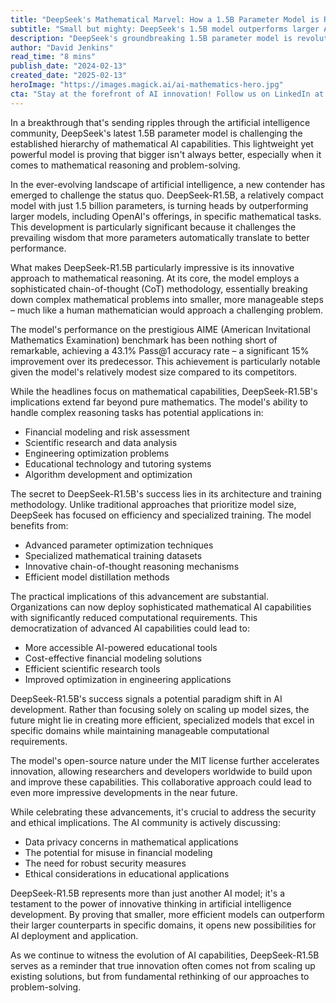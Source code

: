 ```yaml
---
title: "DeepSeek's Mathematical Marvel: How a 1.5B Parameter Model is Reshaping AI's Numerical Prowess"
subtitle: "Small but mighty: DeepSeek's 1.5B model outperforms larger AI systems in mathematics"
description: "DeepSeek's groundbreaking 1.5B parameter model is revolutionizing AI mathematics, outperforming larger models while using fewer resources. This compact powerhouse achieves remarkable accuracy in complex mathematical tasks, challenging the notion that bigger models are always better."
author: "David Jenkins"
read_time: "8 mins"
publish_date: "2024-02-13"
created_date: "2025-02-13"
heroImage: "https://images.magick.ai/ai-mathematics-hero.jpg"
cta: "Stay at the forefront of AI innovation! Follow us on LinkedIn at MagickAI for regular insights and analysis about groundbreaking developments in artificial intelligence."
---
```


In a breakthrough that's sending ripples through the artificial intelligence community, DeepSeek's latest 1.5B parameter model is challenging the established hierarchy of mathematical AI capabilities. This lightweight yet powerful model is proving that bigger isn't always better, especially when it comes to mathematical reasoning and problem-solving.

In the ever-evolving landscape of artificial intelligence, a new contender has emerged to challenge the status quo. DeepSeek-R1.5B, a relatively compact model with just 1.5 billion parameters, is turning heads by outperforming larger models, including OpenAI's offerings, in specific mathematical tasks. This development is particularly significant because it challenges the prevailing wisdom that more parameters automatically translate to better performance.

What makes DeepSeek-R1.5B particularly impressive is its innovative approach to mathematical reasoning. At its core, the model employs a sophisticated chain-of-thought (CoT) methodology, essentially breaking down complex mathematical problems into smaller, more manageable steps – much like a human mathematician would approach a challenging problem.

The model's performance on the prestigious AIME (American Invitational Mathematics Examination) benchmark has been nothing short of remarkable, achieving a 43.1% Pass@1 accuracy rate – a significant 15% improvement over its predecessor. This achievement is particularly notable given the model's relatively modest size compared to its competitors.

While the headlines focus on mathematical capabilities, DeepSeek-R1.5B's implications extend far beyond pure mathematics. The model's ability to handle complex reasoning tasks has potential applications in:

- Financial modeling and risk assessment
- Scientific research and data analysis
- Engineering optimization problems
- Educational technology and tutoring systems
- Algorithm development and optimization

The secret to DeepSeek-R1.5B's success lies in its architecture and training methodology. Unlike traditional approaches that prioritize model size, DeepSeek has focused on efficiency and specialized training. The model benefits from:

- Advanced parameter optimization techniques
- Specialized mathematical training datasets
- Innovative chain-of-thought reasoning mechanisms
- Efficient model distillation methods

The practical implications of this advancement are substantial. Organizations can now deploy sophisticated mathematical AI capabilities with significantly reduced computational requirements. This democratization of advanced AI capabilities could lead to:

- More accessible AI-powered educational tools
- Cost-effective financial modeling solutions
- Efficient scientific research tools
- Improved optimization in engineering applications

DeepSeek-R1.5B's success signals a potential paradigm shift in AI development. Rather than focusing solely on scaling up model sizes, the future might lie in creating more efficient, specialized models that excel in specific domains while maintaining manageable computational requirements.

The model's open-source nature under the MIT license further accelerates innovation, allowing researchers and developers worldwide to build upon and improve these capabilities. This collaborative approach could lead to even more impressive developments in the near future.

While celebrating these advancements, it's crucial to address the security and ethical implications. The AI community is actively discussing:

- Data privacy concerns in mathematical applications
- The potential for misuse in financial modeling
- The need for robust security measures
- Ethical considerations in educational applications

DeepSeek-R1.5B represents more than just another AI model; it's a testament to the power of innovative thinking in artificial intelligence development. By proving that smaller, more efficient models can outperform their larger counterparts in specific domains, it opens new possibilities for AI deployment and application.

As we continue to witness the evolution of AI capabilities, DeepSeek-R1.5B serves as a reminder that true innovation often comes not from scaling up existing solutions, but from fundamental rethinking of our approaches to problem-solving.